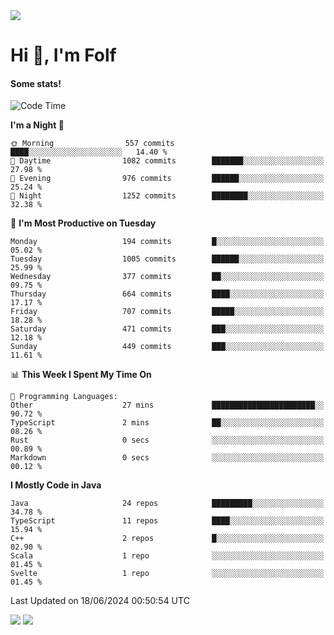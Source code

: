 <img src="https://komarev.com/ghpvc/?username=itsfolf"/>
<h1>Hi 👋, I'm Folf</h1>


#### Some stats!
<!--START_SECTION:waka-->
![Code Time](http://img.shields.io/badge/Code%20Time-2%2C242%20hrs%205%20mins-blue)

**I'm a Night 🦉** 

```text
🌞 Morning                557 commits         ████░░░░░░░░░░░░░░░░░░░░░   14.40 % 
🌆 Daytime                1082 commits        ███████░░░░░░░░░░░░░░░░░░   27.98 % 
🌃 Evening                976 commits         ██████░░░░░░░░░░░░░░░░░░░   25.24 % 
🌙 Night                  1252 commits        ████████░░░░░░░░░░░░░░░░░   32.38 % 
```
📅 **I'm Most Productive on Tuesday** 

```text
Monday                   194 commits         █░░░░░░░░░░░░░░░░░░░░░░░░   05.02 % 
Tuesday                  1005 commits        ██████░░░░░░░░░░░░░░░░░░░   25.99 % 
Wednesday                377 commits         ██░░░░░░░░░░░░░░░░░░░░░░░   09.75 % 
Thursday                 664 commits         ████░░░░░░░░░░░░░░░░░░░░░   17.17 % 
Friday                   707 commits         █████░░░░░░░░░░░░░░░░░░░░   18.28 % 
Saturday                 471 commits         ███░░░░░░░░░░░░░░░░░░░░░░   12.18 % 
Sunday                   449 commits         ███░░░░░░░░░░░░░░░░░░░░░░   11.61 % 
```


📊 **This Week I Spent My Time On** 

```text
💬 Programming Languages: 
Other                    27 mins             ███████████████████████░░   90.72 % 
TypeScript               2 mins              ██░░░░░░░░░░░░░░░░░░░░░░░   08.26 % 
Rust                     0 secs              ░░░░░░░░░░░░░░░░░░░░░░░░░   00.89 % 
Markdown                 0 secs              ░░░░░░░░░░░░░░░░░░░░░░░░░   00.12 % 
```

**I Mostly Code in Java** 

```text
Java                     24 repos            █████████░░░░░░░░░░░░░░░░   34.78 % 
TypeScript               11 repos            ████░░░░░░░░░░░░░░░░░░░░░   15.94 % 
C++                      2 repos             █░░░░░░░░░░░░░░░░░░░░░░░░   02.90 % 
Scala                    1 repo              ░░░░░░░░░░░░░░░░░░░░░░░░░   01.45 % 
Svelte                   1 repo              ░░░░░░░░░░░░░░░░░░░░░░░░░   01.45 % 
```




 Last Updated on 18/06/2024 00:50:54 UTC
<!--END_SECTION:waka-->
<a src="https://discord.com/users/1090088995976925305"><img src="https://lanyard-profile-readme.vercel.app/api/1090088995976925305"/></a></td> 
<img src="https://hit.yhype.me/github/profile?user_id=9268058"/>
